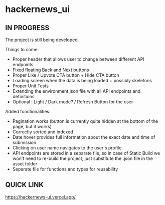 # hackernews_ui

## IN PROGRESS

The project is still being developed. 

Things to come:
- Proper header that allows user to change between different API endpoints
- Fixed floating Back and Next buttons
- Proper Like / Upvote CTA button + Hide CTA button
- Loading screen when the data is being loaded + possibly skeletons
- Proper Unit Tests
- Extending the environment.json file with all API endpoints and definitions
- Optional : Light / Dark mode? / Refresh Button for the user

Added functionalities:
- Pagination works (button is currently quite hidden at the bottom of the page, but it works)
- Correctly sorted and indexed
- Date hover provides full information about the exact date and time of submission
- Clicking on user name navigates to the user's profile
- API endpoints are stored in a separate file, so in case of Static Build we won't need to re-build the project, just substitute the .json file in the asset folder
- Separate file for functions and types for reusability


## QUICK LINK

https://hackernews-ui.vercel.app/

